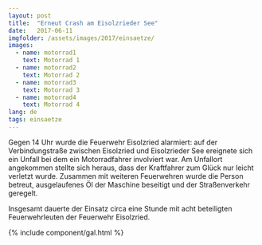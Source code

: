 ```yaml
---
layout: post
title:  "Erneut Crash am Eisolzrieder See"
date:   2017-06-11
imgfolder: /assets/images/2017/einsaetze/
images:
  - name: motorrad1
    text: Motorrad 1
  - name: motorrad2
    text: Motorrad 2
  - name: motorrad3
    text: Motorrad 3
  - name: motorrad4
    text: Motorrad 4
lang: de
tags: einsaetze
---
```


Gegen 14 Uhr wurde die Feuerwehr Eisolzried alarmiert: auf der Verbindungstraße zwischen Eisolzried und Eisolzrieder See ereignete sich ein Unfall bei dem ein Motorradfahrer involviert war. Am Unfallort angekommen stellte sich heraus, dass der Kraftfahrer zum Glück nur leicht verletzt wurde. Zusammen mit weiteren Feuerwehren wurde die Person betreut, ausgelaufenes Öl der Maschine beseitigt und der Straßenverkehr geregelt.

Insgesamt dauerte der Einsatz circa eine Stunde mit acht beteiligten Feuerwehrleuten der Feuerwehr Eisolzried.

{% include component/gal.html %}
